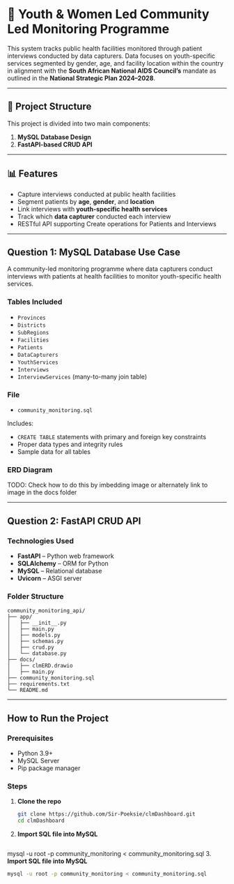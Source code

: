 # 🧾 Youth & Women Led Community Led Monitoring Programme

This system tracks public health facilities monitored through patient interviews conducted by data capturers. Data focuses on youth-specific services segmented by gender, age, and facility location within the country in alignment with the **South African National AIDS Council’s** mandate as outlined in the **National Strategic Plan 2024–2028**.

---
## 📁 Project Structure

This project is divided into two main components:

1. **MySQL Database Design**
2. **FastAPI-based CRUD API**

---

## 📊 Features

- Capture interviews conducted at public health facilities
- Segment patients by **age**, **gender**, and **location**
- Link interviews with **youth-specific health services**
- Track which **data capturer** conducted each interview
- RESTful API supporting Create operations for Patients and Interviews

---

## Question 1: MySQL Database Use Case
A community-led monitoring programme where data capturers conduct interviews with patients at health facilities to monitor youth-specific health services.

### Tables Included

- `Provinces`
- `Districts`
- `SubRegions`
- `Facilities`
- `Patients`
- `DataCapturers`
- `YouthServices`
- `Interviews`
- `InterviewServices` (many-to-many join table)

### File

- `community_monitoring.sql`

Includes:
- `CREATE TABLE` statements with primary and foreign key constraints
- Proper data types and integrity rules
- Sample data for all tables

### ERD Diagram
TODO: Check how to do this by imbedding image or alternately link to image in the docs folder

---

## Question 2: FastAPI CRUD API

### Technologies Used

- **FastAPI** – Python web framework
- **SQLAlchemy** – ORM for Python
- **MySQL** – Relational database
- **Uvicorn** – ASGI server

### Folder Structure
    community_monitoring_api/
    ├── app/
    │   ├── __init__.py
    │   ├── main.py
    │   ├── models.py
    │   ├── schemas.py
    │   ├── crud.py
    │   └── database.py
    ├── docs/
    │   ├── clmERD.drawio
    │   ├── main.py
    ├── community_monitoring.sql
    ├── requirements.txt
    └── README.md


---

## How to Run the Project

### Prerequisites

- Python 3.9+
- MySQL Server
- Pip package manager

### Steps

1. **Clone the repo**  
   ```bash
   git clone https://github.com/Sir-Poeksie/clmDashboard.git
   cd clmDashboard
2. **Import SQL file into MySQL**  
   ```bash
  mysql -u root -p community_monitoring < community_monitoring.sql
3. **Import SQL file into MySQL**  
   ```bash
  mysql -u root -p community_monitoring < community_monitoring.sql

